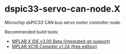# dspic33-servo-can-node.X
Microchip dsPIC33 CAN bus servo motor controller node.

Recommended build tools:

* [MPLAB X IDE v3.00 Beta (integrated git support)](http://www.microchip.com/mplabx/)
* [MPLAB XC16 Compiler v1.24 (free edition)](http://www.microchip.com/xc16/)
